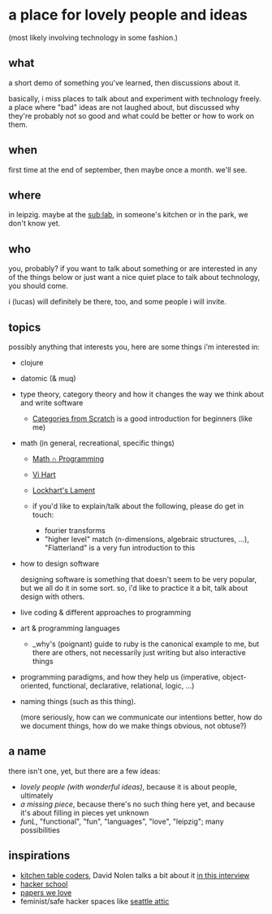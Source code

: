 # a place for lovely people and ideas

(most likely involving technology in some fashion.)

## what

a short demo of something you've learned, then discussions about it.

basically, i miss places to talk about and experiment with technology
freely. a place where "bad" ideas are not laughed about, but discussed
why they're probably not so good and what could be better or how to work
on them.

## when

first time at the end of september, then maybe once a month. we'll see.

## where

in leipzig. maybe at the [sub:lab](http://sublab.org), in someone's
kitchen or in the park, we don't know yet.

## who

you, probably? if you want to talk about something or are interested in
any of the things below or just want a nice quiet place to talk about
technology, you should come.

i (lucas) will definitely be there, too, and some people i will invite.

## topics

possibly anything that interests you, here are some things i'm
interested in:

- clojure
- datomic (& muq)
- type theory, category theory and how it changes the way we think about
    and write software

    * [Categories from Scratch](http://science.raphael.poss.name/categories-from-scratch.html)
        is a good introduction for beginners (like me)
- math (in general, recreational, specific things)
    * [Math ∩ Programming](http://jeremykun.com/)
    * [Vi Hart](http://vihart.com/)
    * [Lockhart's Lament](http://www.maa.org/external_archive/devlin/LockhartsLament.pdf)
    * if you'd like to explain/talk about the following, please do get
        in touch:

        - fourier transforms
        - "higher level" match (n-dimensions, algebraic structures,
            ...), "Flatterland" is a very fun introduction to this
- how to design software

    designing software is something that doesn't seem to be very
    popular, but we all do it in some sort. so, i'd like to practice it
    a bit, talk about design with others.
- live coding & different approaches to programming
- art & programming languages
    * \_why's (poignant) guide to ruby is the canonical example to me,
        but there are others, not necessarily just writing but also
        interactive things
- programming paradigms, and how they help us (imperative,
    object-oriented, functional, declarative, relational, logic, ...)
- naming things (such as this thing).

    (more seriously, how can we communicate our intentions better, how
    do we document things, how do we make things obvious, not obtuse?)

## a name

there isn't one, yet, but there are a few ideas:

- *lovely people (with wonderful ideas)*, because it is about people,
    ultimately
- *a missing piece*, because there's no such thing here yet, and
    because it's about filling in pieces yet unknown
- *funL*, "functional", "fun", "languages", "love", "leipzig"; many
    possibilities

## inspirations

- [kitchen table coders](http://kitchentablecoders.com), David Nolen
    talks a bit about it [in this interview](http://www.infoq.com/interviews/nolen-clojurescript)
- [hacker school](http://hackerschool.com)
- [papers we love](http://papers-we-love.github.io)
- feminist/safe hacker spaces like [seattle attic](https://seattleattic.com/)
